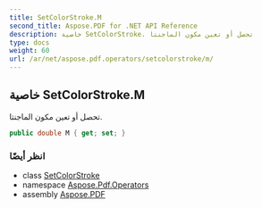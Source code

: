 ```yaml
---
title: SetColorStroke.M
second_title: Aspose.PDF for .NET API Reference
description: خاصية SetColorStroke. تحصل أو تعين مكون الماجنتا
type: docs
weight: 60
url: /ar/net/aspose.pdf.operators/setcolorstroke/m/
---
```

## خاصية SetColorStroke.M

تحصل أو تعين مكون الماجنتا.

```csharp
public double M { get; set; }
```

### انظر أيضًا

* class [SetColorStroke](../)
* namespace [Aspose.Pdf.Operators](../../../aspose.pdf.operators/)
* assembly [Aspose.PDF](../../../)